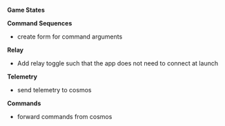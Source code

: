 **Game States**

**Command Sequences**
- create form for command arguments

**Relay**
- Add relay toggle such that the app does not need to connect at launch

**Telemetry**
- send telemetry to cosmos

**Commands**
- forward commands from cosmos
